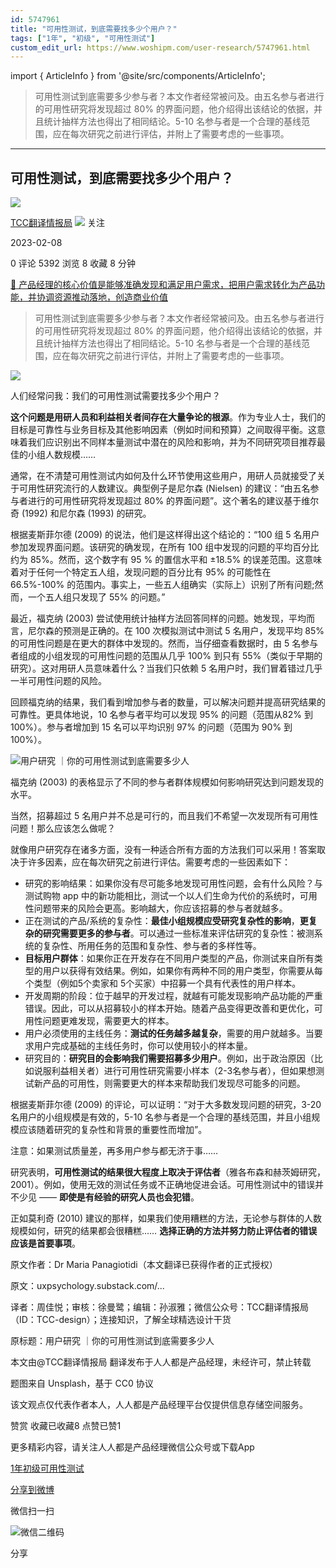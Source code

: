 ```yaml
---
id: 5747961
title: "可用性测试，到底需要找多少个用户？"
tags: ["1年", "初级", "可用性测试"]
custom_edit_url: https://www.woshipm.com/user-research/5747961.html
---
```

import { ArticleInfo } from '@site/src/components/ArticleInfo';

<ArticleInfo
    author="TCC翻译情报局"
    authorLink="https://www.woshipm.com/u/1274336"
    published="2023-02-08"
    views={5392}
    comments={0}
    collects={8}
/>

> 可用性测试到底需要多少参与者？本文作者经常被问及。由五名参与者进行的可用性研究将发现超过 80% 的界面问题，他介绍得出该结论的依据，并且统计抽样方法也得出了相同结论。5-10 名参与者是一个合理的基线范围，应在每次研究之前进行评估，并附上了需要考虑的一些事项。

---

## 可用性测试，到底需要找多少个用户？

[![](https://image.woshipm.com/wp-files/2021/05/xCvopGF5HenULUrgReTS.jpg!/both/72x72)](https://www.woshipm.com/u/1274336)

[TCC翻译情报局](https://www.woshipm.com/u/1274336) ![](https://static.woshipm.com/tag/1122_1@2x.png) 关注

2023-02-08

0 评论 5392 浏览 8 收藏 8 分钟

[🔗 产品经理的核心价值是能够准确发现和满足用户需求，把用户需求转化为产品功能，并协调资源推动落地，创造商业价值](https://ke.qidianla.com/courses/90pm)

> 可用性测试到底需要多少参与者？本文作者经常被问及。由五名参与者进行的可用性研究将发现超过 80% 的界面问题，他介绍得出该结论的依据，并且统计抽样方法也得出了相同结论。5-10 名参与者是一个合理的基线范围，应在每次研究之前进行评估，并附上了需要考虑的一些事项。

![](https://image.yunyingpai.com/wp/2023/02/SdaUnrJmoIWJC6Bi7Rb6.png)

人们经常问我：我们的可用性测试需要找多少个用户？

**这个问题是用研人员和利益相关者间存在大量争论的根源**。作为专业人士，我们的目标是可靠性与业务目标及其他影响因素（例如时间和预算）之间取得平衡。这意味着我们应识别出不同样本量测试中潜在的风险和影响，并为不同研究项目推荐最佳的小组人数规模……

通常，在不清楚可用性测试内如何及什么环节使用这些用户，用研人员就接受了关于可用性研究流行的人数建议。典型例子是尼尔森 (Nielsen) 的建议：“由五名参与者进行的可用性研究将发现超过 80% 的界面问题”。这个著名的建议基于维尔奇 (1992) 和尼尔森 (1993) 的研究。

根据麦斯菲尔德 (2009) 的说法，他们是这样得出这个结论的：“100 组 5 名用户参加发现界面问题。该研究的确发现，在所有 100 组中发现的问题的平均百分比约为 85%。然而，这个数字有 95 % 的置信水平和 ±18.5% 的误差范围。这意味着对于任何一个特定五人组，发现问题的百分比有 95% 的可能性在 66.5%-100% 的范围内。事实上，一些五人组确实（实际上）识别了所有问题;然而，一个五人组只发现了 55% 的问题。”

最近，福克纳 (2003) 尝试使用统计抽样方法回答同样的问题。她发现，平均而言，尼尔森的预测是正确的。在 100 次模拟测试中测试 5 名用户，发现平均 85% 的可用性问题是在更大的群体中发现的。然而，当仔细查看数据时，由 5 名参与者组成的小组发现的可用性问题的范围从几乎 100% 到只有 55%（类似于早期的研究）。这对用研人员意味着什么？当我们只依赖 5 名用户时，我们冒着错过几乎一半可用性问题的风险。

回顾福克纳的结果，我们看到增加参与者的数量，可以解决问题并提高研究结果的可靠性。更具体地说，10 名参与者平均可以发现 95% 的问题（范围从82% 到 100%）。参与者增加到 15 名可以平均识别 97% 的问题（范围为 90% 到 100%）。

![用户研究 ｜你的可用性测试到底需要多少人](https://image.yunyingpai.com/wp/2023/02/nkhXuLo3tukVOv5yjlTw.png)

福克纳 (2003) 的表格显示了不同的参与者群体规模如何影响研究达到问题发现的水平。

当然，招募超过 5 名用户并不总是可行的，而且我们不希望一次发现所有可用性问题！那么应该怎么做呢？

就像用户研究存在诸多方面，没有一种适合所有方面的方法我们可以采用！答案取决于许多因素，应在每次研究之前进行评估。需要考虑的一些因素如下：

*   研究的影响结果：如果你没有尽可能多地发现可用性问题，会有什么风险？与测试购物 app 中的新功能相比，测试一个以人们生命为代价的系统时，可用性问题带来的风险会更高。影响越大，你应该招募的参与者就越多。
*   正在测试的产品/系统的复杂性：**最佳小组规模应受研究复杂性的影响**，**更复杂的研究需要更多的参与者**。可以通过一些标准来评估研究的复杂性：被测系统的复杂性、所用任务的范围和复杂性、参与者的多样性等。
*   **目标用户群体**：如果你正在开发存在不同用户类型的产品，你测试来自所有类型的用户以获得有效结果。例如，如果你有两种不同的用户类型，你需要从每个类型（例如5个卖家和 5个买家）中招募一个具有代表性的用户样本。
*   开发周期的阶段：位于越早的开发过程，就越有可能发现影响产品功能的严重错误。因此，可以从招募较小的样本开始。随着产品变得更改善和更优化，可用性问题更难发现，需要更大的样本。
*   用户必须使用的主线任务：**测试的任务越多越复杂**，需要的用户就越多。当要求用户完成基础的主线任务时，你可以使用较小的样本量。
*   研究目的：**研究目的会影响我们需要招募多少用户**。例如，出于政治原因（比如说服利益相关者）进行可用性研究需要小样本（2-3名参与者），但如果想测试新产品的可用性，则需要更大的样本来帮助我们发现尽可能多的问题。

根据麦斯菲尔德 (2009) 的评论，可以证明：“对于大多数发现问题的研究，3-20 名用户的小组规模是有效的，5-10 名参与者是一个合理的基线范围，并且小组规模应该随着研究的复杂性和背景的重要性而增加”。

注意：如果测试质量差，再多用户参与都无济于事……

研究表明，**可用性测试的结果很大程度上取决于评估者**（雅各布森和赫茨姆研究，2001）。例如，使用无效的测试任务或不正确地促进会话。可用性测试中的错误并不少见 —— **即使是有经验的研究人员也会犯错**。

正如莫利奇 (2010) 建议的那样，如果我们使用糟糕的方法，无论参与群体的人数规模如何，研究的结果都会很糟糕…… **选择正确的方法并努力防止评估者的错误应该是首要事项**。

原文作者：Dr Maria Panagiotidi（本文翻译已获得作者的正式授权）

原文：uxpsychology.substack.com/...

译者：周佳悦；审核：徐曼鹭；编辑：孙淑雅；微信公众号：TCC翻译情报局（ID：TCC-design）；连接知识，了解全球精选设计干货

原标题：用户研究 ｜你的可用性测试到底需要多少人

本文由@TCC翻译情报局 翻译发布于人人都是产品经理，未经许可，禁止转载

题图来自 Unsplash，基于 CC0 协议

该文观点仅代表作者本人，人人都是产品经理平台仅提供信息存储空间服务。

赞赏 收藏已收藏8 点赞已赞1

更多精彩内容，请关注人人都是产品经理微信公众号或下载App

[1年](https://www.woshipm.com/tag/1%e5%b9%b4)[初级](https://www.woshipm.com/tag/%e5%88%9d%e7%ba%a7)[可用性测试](https://www.woshipm.com/tag/%e5%8f%af%e7%94%a8%e6%80%a7%e6%b5%8b%e8%af%95)

[分享到微博](https://service.weibo.com/share/share.php?appkey=2775287854&title=可用性测试，到底需要找多少个用户？&url=https://www.woshipm.com/user-research/5747961.html&pic=https://image.yunyingpai.com/wp/2023/02/SdaUnrJmoIWJC6Bi7Rb6.png)

微信扫一扫

![微信二维码](https://api.pwmqr.com/qrcode/create/?url=https://www.woshipm.com/user-research/5747961.html)

分享